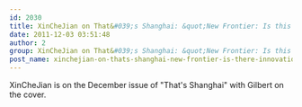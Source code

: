 ```yaml
---
id: 2030
title: XinCheJian on That&#039;s Shanghai: &quot;New Frontier: Is this innovation ground zero?&quot;
date: 2011-12-03 03:51:48
author: 2
group: XinCheJian on That&#039;s Shanghai: &quot;New Frontier: Is this innovation ground zero?&quot;
post_name: xinchejian-on-thats-shanghai-new-frontier-is-there-innovation-ground-zero
---
```


XinCheJian is on the December issue of "That's Shanghai" with Gilbert on the cover.